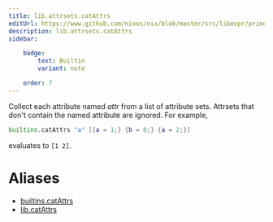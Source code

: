 ```yaml
---
title: lib.attrsets.catAttrs
editUrl: https://www.github.com/nixos/nix/blob/master/src/libexpr/primops.cc
description: lib.attrsets.catAttrs
sidebar:

    badge:
        text: Builtin
        variant: note

    order: 7
---
```


Collect each attribute named *attr* from a list of attribute
sets.  Attrsets that don't contain the named attribute are
ignored. For example,

```nix
builtins.catAttrs "a" [{a = 1;} {b = 0;} {a = 2;}]
```

evaluates to `[1 2]`.


# Aliases

- [builtins.catAttrs](/nix-doc-comments/reference/builtins/builtins-catAttrs)
- [lib.catAttrs](/nix-doc-comments/reference/lib/lib-catAttrs)


